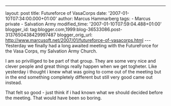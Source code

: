 ---
layout: post
title: Futureforce of VasaCorps
date: '2007-01-10T07:34:00.000+01:00'
author: Marcus Hammarberg
tags: - Marcus
private - Salvation Army
modified_time: '2007-01-10T07:59:04.488+01:00'
blogger_id: tag:blogger.com,1999:blog-36533086.post-3137650438429997487
blogger_orig_url: http://www.marcusoft.net/2007/01/futureforce-of-vasacorps.html ---
Yesterday we finally had a long awaited meeting with the FutureForce for
the Vasa Corps, my Salvation Army Church.

I am so privilliged to be part of that group. They are some very nice
and clever people and great things really happen when we get togheter.
Like yesterday i thought i knew what was going to come out of the
meeting but in the end something completely different but still very
good came out instead.

That felt so good - just think if i had known what we should decided
before the meeting. That would have been so boring.
